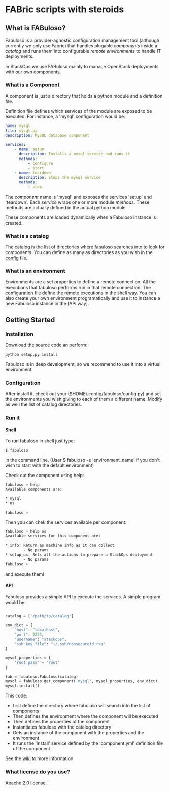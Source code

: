 FABric scripts with steroids
============================

## What is FABuloso?

Fabuloso is a provider-agnostic configuration management tool
(although currently we only use Fabric) that handles plugable
*components* inside a *catalog* and
runs them into configurable *remote environments* to handle
IT deployments.

In StackOps we use FABuloso mainly to manage OpenStack
deployments with our own components.

### What is a Component

A component is just a directory that holds a python module and
 a definition file.
 
 Definition file defines which services of
 the module are exposed to be executed. For
 instance, a 'mysql' configuration would be:

```yaml
name: mysql
file: mysql.py
description: MySQL database component

Services:
    - name: setup
      description: Installs a mysql service and runs it
      methods:
          - configure
          - start
    - name: teardown
      description: Stops the mysql service
      methods:
          - stop
```

The *component* name is 'mysql' and exposes the services 'setup' and 'teardown'.
Each *service* wraps one or more module *methods*. These methods are actually
defined in the actual python module.

These components are loaded dynamically when a Fabuloso instance is created.

### What is a catalog

The catalog is the list of directories where fabuloso searches into
to look for components. You can define as many as directories as you wish in 
the [config](TODO) file.

### What is an environment

Environments are a set properties to define a remote connection. All the 
executions that fabuloso performs run in that remote connection. The [configuration
file](TODO) define the remote executions in the [shell way](TODO). You
can also create your own environment programatically and use it to instance
a new Fabuloso instance in the [API way].

## Getting Started

### Installation

Download the source code an perform:

```python
python setup.py install
```

Fabuloso is in deep development, so we recommend to use it into a virtual environment.


### Configuration

After install it, check out your ($HOME/.config/fabuloso/config.py) and set the
environments you wish giving to each of them a different name. Modify as well the
list of catalog directories.


### Run it

#### Shell

To run fabuloso in shell just type:

```bash
$ fabuloso
``` 

in the command line. (User $ fabuloso -e 'environment_name' if you don't wish to start with the default environment)

Check out the component using help:

```bash
fabuloso > help
Available components are:

* mysql
* os

fabuloso >
```

Then you can chek the services available per component:

```bash
fabuloso > help os
Available services for this component are:

* info: Return as machine info as it can collect
        - No params
* setup_os: Sets all the actions to prepare a StackOps deployment
        - No params
fabuloso > 
```


and execute them!

#### API

Fabuloso provides a simple API to execute the services. A simple program would be:

```python

catalog = ['/path/to/catalog']

env_dict = {
    "host": "localhost",
    "port": 2223,
    "username": "stackops",
    "ssh_key_file": "~/.ssh/nonsecureid_rsa"
}

mysql_properties = {
    'root_pass' = 'root'
}

fab = fabuloso.Fabuloso(catalog)
mysql = fabuloso.get_component('mysql', mysql_properties, env_dict)
mysql.install()

```

This code:
* first define the directory where fabuloso will search into the
list of components
* Then defines the environment where the component will be executed
* Then defines the properties of the component
* Instantiates fabuloso with the catalog directory
* Gets an instance of the component with the properties and the environment
* It runs the 'install' service defined by the 'component.yml' definition file
  of the component


See the [wiki](TODO) to more information

### What license do you use?

Apache 2.0 license.

